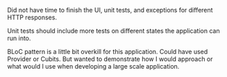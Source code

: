 Did not have time to finish the UI, unit tests, and exceptions for different HTTP responses.

Unit tests should include more tests on different states the application can run into.

BLoC pattern is a little bit overkill for this application. Could have used Provider or Cubits. But
wanted to demonstrate how I would approach or what would I use when developing a large scale application.


